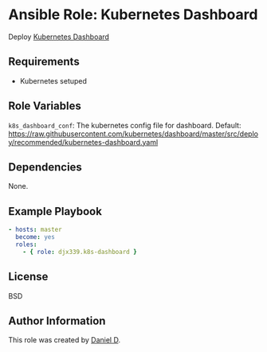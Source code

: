 Ansible Role: Kubernetes Dashboard
=========

Deploy [Kubernetes Dashboard](https://github.com/kubernetes/dashboard)

Requirements
------------

- Kubernetes setuped

Role Variables
--------------

`k8s_dashboard_conf`: The kubernetes config file for dashboard. Default: https://raw.githubusercontent.com/kubernetes/dashboard/master/src/deploy/recommended/kubernetes-dashboard.yaml

Dependencies
------------

None.

Example Playbook
----------------

```yml
- hosts: master
  become: yes
  roles:
    - { role: djx339.k8s-dashboard }
```

License
-------

BSD

Author Information
------------------

This role was created by [Daniel D](https://github.com/djx339).
